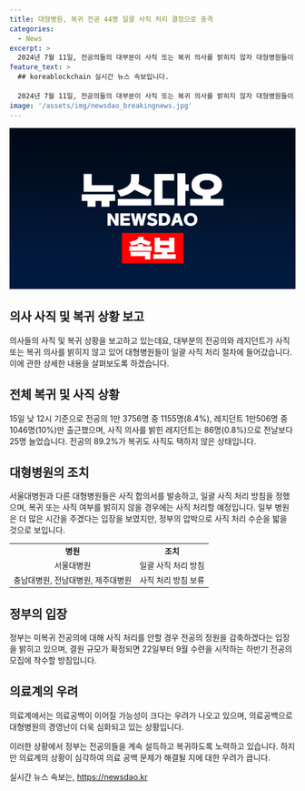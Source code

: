 ```yaml
---
title: 대형병원, 복귀 전공 44명 일괄 사직 처리 결정으로 충격
categories:
  - News
excerpt: >
  2024년 7월 11일, 전공의들의 대부분이 사직 또는 복귀 의사를 밝히지 않자 대형병원들이 사직 처리에 나섰다. 보건복지부는 전공의 1만 3756명 중 1155명(8.4%)이 출근했으며, 이는 정부가 제시한 복귀 마지노선을 초과하지 못했다. 5대 대형병원은 내부적으로 무응답 전공의에 대한 일괄 사직 처리 방침을 세우고, 정부는 미복귀 전공의에 대해 사직 처리를 안할 경우 전공의 정원을 감축하겠다는 압박을 가하고 있다. 이에 대형병원의 경영난은 갈수록 심화되고 있어 의료계와 관계자들의 우려가 커지고 있다.
feature_text: >
  ## koreablockchain 실시간 뉴스 속보입니다.

  2024년 7월 11일, 전공의들의 대부분이 사직 또는 복귀 의사를 밝히지 않자 대형병원들이 사직 처리에 나섰다. 보건복지부는 전공의 1만 3756명 중 1155명(8.4%)이 출근했으며, 이는 정부가 제시한 복귀 마지노선을 초과하지 못했다. 5대 대형병원은 내부적으로 무응답 전공의에 대한 일괄 사직 처리 방침을 세우고, 정부는 미복귀 전공의에 대해 사직 처리를 안할 경우 전공의 정원을 감축하겠다는 압박을 가하고 있다. 이에 대형병원의 경영난은 갈수록 심화되고 있어 의료계와 관계자들의 우려가 커지고 있다.
image: '/assets/img/newsdao_breakingnews.jpg'
---
```


<p><img src="/assets/img/newsdao_breakingnews.jpg" alt="koreablockchain 속보" /></p>

<h2>의사 사직 및 복귀 상황 보고</h2>

<p data-ke-size="size16">의사들의 사직 및 복귀 상황을 보고하고 있는데요, 대부분의 전공의와 레지던트가 사직 또는 복귀 의사를 밝히지 않고 있어 대형병원들이 일괄 사직 처리 절차에 들어갔습니다. 이에 관한 상세한 내용을 살펴보도록 하겠습니다.</p>

<h2>전체 복귀 및 사직 상황</h2>

<p data-ke-size="size16">15일 낮 12시 기준으로 전공의 1만 3756명 중 1155명(8.4%), 레지던트 1만506명 중 1046명(10%)만 출근했으며, 사직 의사를 밝힌 레지던트는 86명(0.8%)으로 전날보다 25명 늘었습니다. 전공의 89.2%가 복귀도 사직도 택하지 않은 상태입니다.</p>

<h2>대형병원의 조치</h2>

<p data-ke-size="size16">서울대병원과 다른 대형병원들은 사직 합의서를 발송하고, 일괄 사직 처리 방침을 정했으며, 복귀 또는 사직 여부를 밝히지 않을 경우에는 사직 처리할 예정입니다. 일부 병원은 더 많은 시간을 주겠다는 입장을 보였지만, 정부의 압박으로 사직 처리 수순을 밟을 것으로 보입니다.</p>

<table>
  <tr>
    <td style="text-align: center; height: 17px;"><b>병원</b></td>
    <td style="text-align: center; height: 17px;"><b>조치</b></td>
  </tr>
  <tr>
    <td style="text-align: center; height: 17px;">서울대병원</td>
    <td style="text-align: center; height: 17px;">일괄 사직 처리 방침</td>
  </tr>
  <tr>
    <td style="text-align: center; height: 17px;">충남대병원, 전남대병원, 제주대병원</td>
    <td style="text-align: center; height: 17px;">사직 처리 방침 보류</td>
  </tr>
</table>

<h2>정부의 입장</h2>

<p data-ke-size="size16">정부는 미복귀 전공의에 대해 사직 처리를 안할 경우 전공의 정원을 감축하겠다는 입장을 밝히고 있으며, 결원 규모가 확정되면 22일부터 9월 수련을 시작하는 하반기 전공의 모집에 착수할 방침입니다.</p>

<h2>의료계의 우려</h2>

<p data-ke-size="size16">의료계에서는 의료공백이 이어질 가능성이 크다는 우려가 나오고 있으며, 의료공백으로 대형병원의 경영난이 더욱 심화되고 있는 상황입니다.</p>

<p data-ke-size="size16">이러한 상황에서 정부는 전공의들을 계속 설득하고 복귀하도록 노력하고 있습니다. 하지만 의료계의 상황이 심각하여 의료 공백 문제가 해결될 지에 대한 우려가 큽니다.</p>
실시간 뉴스 속보는, <a href="https://newsdao.kr" rel="dofollow">https://newsdao.kr</a>


